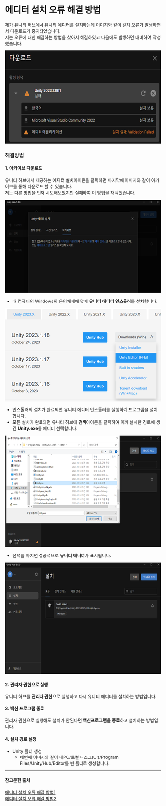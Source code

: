 에디터 설치 오류 해결 방법
===
제가 유니티 허브에서 유니티 에디터를 설치하는데 이미지와 같이 설치 오류가 발생하면서 다운로드가 중지되었습니다.<br/>
저는 오류에 대한 해결하는 방법을 찾아서 해결하였고 다음에도 발생하면 대비하여 작성했습니다.

<img src="https://github.com/YouAndMeToo3323/TIL/blob/main/Unity/UnityHub/image/%EC%97%90%EB%94%94%ED%84%B0_%EC%84%A4%EC%B9%98_%EC%98%A4%EB%A5%98_%ED%95%B4%EA%B2%B0%EB%B0%A9%EB%B2%951.png?raw=true" width="600px" height="300px" title="에디터 설치 실패" alt="validation failed"></img>

### 해결방법

#### 1. 아카이브 다운로드
유니티 허브에서 제공하는 **에디터 설치**아이콘을 클릭하면 마지막에 이미지와 같이 아카이브를 통해 다운로드 할 수 있습니다.<br/>
저는 다른 방법을 먼저 시도해보았지만 실패하여 이 방법을 채택했습니다.

<img src="https://github.com/YouAndMeToo3323/TIL/blob/main/Unity/UnityHub/image/%EC%97%90%EB%94%94%ED%84%B0_%EC%84%A4%EC%B9%98_%EC%98%A4%EB%A5%98_%ED%95%B4%EA%B2%B0%EB%B0%A9%EB%B2%952.png?raw=true" width="600px" height= "300px" title="아카이브 다운로드" alt="validation failed"></img>

* 내 컴퓨터의 Windows의 운영체제에 맞게 **유니티 에디터 인스톨러**를 설치합니다.

<img src= "https://github.com/YouAndMeToo3323/TIL/blob/main/Unity/UnityHub/image/%EC%97%90%EB%94%94%ED%84%B0_%EC%84%A4%EC%B9%98_%EC%98%A4%EB%A5%98_%ED%95%B4%EA%B2%B0%EB%B0%A9%EB%B2%953.png?raw=true" width="600px" height= "300px" title="64비트로 다운" alt= "validation failed"></img>

* 인스톨러의 설치가 완료되면 유니티 에디터 인스톨러를 실행하여 프로그램을 설치합니다.
* 모든 설치가 완료되면 유니티 허브에 **검색**아이콘을 클릭하여 아까 설치한 경로에 생긴 **Unity.exe**를 에디터 선택합니다.

<img src="https://github.com/YouAndMeToo3323/TIL/blob/main/Unity/UnityHub/image/%EC%97%90%EB%94%94%ED%84%B0_%EC%84%A4%EC%B9%98_%EC%98%A4%EB%A5%98_%ED%95%B4%EA%B2%B0%EB%B0%A9%EB%B2%954.png?raw=true" width= "800px" height= "360px" title="검색을 통해 유니티 에디터 추가" alt="validation failed"></img>

* 선택을 마치면 성공적으로 **유니티 에디터**가 표시됩니다.

<img src="https://github.com/YouAndMeToo3323/TIL/blob/main/Unity/UnityHub/image/%EC%97%90%EB%94%94%ED%84%B0_%EC%84%A4%EC%B9%98_%EC%98%A4%EB%A5%98_%ED%95%B4%EA%B2%B0%EB%B0%A9%EB%B2%955.png?raw=true" width="600px" height="360px" title="추가 완료" alt="validation failed"></img>

#### 2. 관리자 권한으로 실행
유니티 허브를 **관리자 권한**으로 실행하고 다시 유니티 에디터를 설치하는 방법입니다.

#### 3. 백신 프로그램 종료
관리자 권한으로 실행해도 설치가 안된다면 **백신프로그램을 종료**하고 설치하는 방법입니다.

#### 4. 설치 경로 설정
* Unity 폴더 생성
  - 네번째 이미지와 같이 내PC/로컬 디스크(C:)/Program Files/Unity/Hub/Editor를 빈 폴더로 생성합니다.

-----------------------------------------------------------------------------
#### 참고문헌 출처
[에디터 설치 오류 해결 방법1](https://maintaining.tistory.com/entry/Unity-%EC%97%90%EB%94%94%ED%84%B0-%EC%84%A4%EC%B9%98-%EC%98%A4%EB%A5%98-%ED%95%B4%EA%B2%B0-%EB%B0%A9%EB%B2%95-%EB%AA%A8%EC%9D%8Czip-Validation-Failed)<br/>
[에디터 설치 오류 해결 방법2](https://lsme.tistory.com/6)
